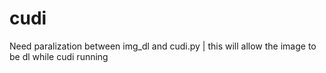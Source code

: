 # cudi

Need paralization between img_dl and cudi.py | this will allow the image to be dl while cudi running
